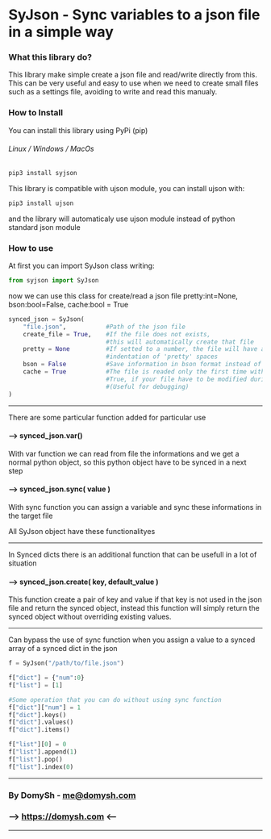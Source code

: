 # SyJson - Sync variables to a json file in a simple way

### What this library do?

This library make simple create a json file and read/write directly from this. This can be very useful and easy to use when we need to create small files such as a settings file, avoiding to write and read this manualy.

### How to Install

You can install this library using PyPi (pip)

###### Linux / Windows / MacOs

```bash
pip3 install syjson
```

This library is compatible with ujson module, you can install ujson with:

```bash
pip3 install ujson
```

and the library will automaticaly use ujson module instead of python standard json module

### How to use

At first you can import SyJson class writing:

```python
from syjson import SyJson
```

now we can use this class for create/read a json file
pretty:int=None, bson:bool=False, cache:bool = True
```python
synced_json = SyJson(
    "file.json",           #Path of the json file
    create_file = True,    #If the file does not exists,
                           #this will automatically create that file
    pretty = None          #If setted to a number, the file will have an
                           #indentation of 'pretty' spaces
    bson = False           #Save information in bson format instead of json format
    cache = True           #The file is readed only the first time with this option set to
                           #True, if your file have to be modified during the execution set this to false
                           #(Useful for debugging)
)
```

---

There are some particular function added for particular use

#### --> synced_json.var()

With var function we can read from file the informations and we get a normal python object, so this python object have to be synced in a next step

#### --> synced_json.sync( value )

With sync function you can assign a variable and sync these informations in the target file

All SyJson object have these functionalityes

---

In Synced dicts there is an additional function that can be usefull in a lot of situation

#### --> synced_json.create( key, default_value )

This function create a pair of key and value if that key is not used in the json file and return the synced object, instead this function will simply return the synced object without overriding existing values.

---

Can bypass the use of sync function when you assign a value to a synced array of a synced dict in the json

```python
f = SyJson("/path/to/file.json")

f["dict"] = {"num":0}
f["list"] = [1]

#Some operation that you can do without using sync function
f["dict"]["num"] = 1
f["dict"].keys()
f["dict"].values()
f["dict"].items()

f["list"][0] = 0
f["list"].append(1)
f["list"].pop()
f["list"].index(0)
```

---

### By DomySh - <a href="mailto::me@domysh.com">me@domysh.com</a>

### --> <a href="https://domysh.com">https://domysh.com</a> <--

---
